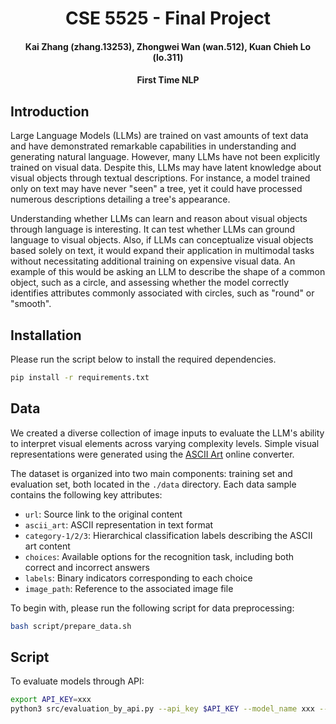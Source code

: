 <div align= "center">
    <h1> CSE 5525 - Final Project </h1>
    <h4> Kai Zhang (zhang.13253), Zhongwei Wan (wan.512), Kuan Chieh Lo (lo.311)</h4>
    <h4>First Time NLP</h4>
</div>

## Introduction

Large Language Models (LLMs) are trained on vast amounts of text data and have demonstrated remarkable capabilities in understanding and generating natural language. However, many LLMs have not been explicitly trained on visual data. Despite this, LLMs may have latent knowledge about visual objects through textual descriptions. For instance, a model trained only on text may have never "seen" a tree, yet it could have processed numerous descriptions detailing a tree's appearance.

Understanding whether LLMs can learn and reason about visual objects through language is interesting. It can test whether LLMs can ground language to visual objects. Also, if LLMs can conceptualize visual objects based solely on text, it would expand their application in multimodal tasks without necessitating additional training on expensive visual data. An example of this would be asking an LLM to describe the shape of a common object, such as a circle, and assessing whether the model correctly identifies attributes commonly associated with circles, such as "round" or "smooth".

## Installation

Please run the script below to install the required dependencies.

```bash
pip install -r requirements.txt
```

## Data

We created a diverse collection of image inputs to evaluate the LLM's ability to interpret visual elements across varying complexity levels. Simple visual representations were generated using the [ASCII Art](https://www.asciiart.eu/image-to-ascii) online converter.

The dataset is organized into two main components: training set and evaluation set, both located in the `./data` directory.
Each data sample contains the following key attributes:

* `url`: Source link to the original content
* `ascii_art`: ASCII representation in text format
* `category-1/2/3`: Hierarchical classification labels describing the ASCII art content
* `choices`: Available options for the recognition task, including both correct and incorrect answers
* `labels`: Binary indicators corresponding to each choice
* `image_path`: Reference to the associated image file

To begin with, please run the following script for data preprocessing:

```bash
bash script/prepare_data.sh
```

## Script

To evaluate models through API:
```bash
export API_KEY=xxx
python3 src/evaluation_by_api.py --api_key $API_KEY --model_name xxx --base_url https://xxxxxxxx/v1 --template_name xxx --output_file_path xxx.jsonl --mode text-only
```

